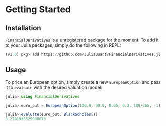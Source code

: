 # Getting Started

## Installation

`FinancialDerivatives` is a unregistered package for the moment. To add it to your Julia packages, simply do the following in REPL:

```julia
(v1.0) pkg> add https://github.com/JuliaQuant/FinancialDerivatives.jl
```

## Usage

To price an European option, simply create a new `EuropeanOption` and pass it to `evaluate` with the desired valuation model:

```julia
julia> using FinancialDerivatives

julia> euro_put = EuropeanOption(100.0, 90.0, 0.05, 0.3, 180/365, -1)

julia> evaluate(euro_put, BlackScholes())
3.2281936525908073
```
